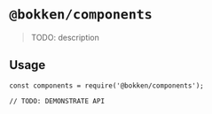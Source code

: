 # `@bokken/components`

> TODO: description

## Usage

```
const components = require('@bokken/components');

// TODO: DEMONSTRATE API
```

